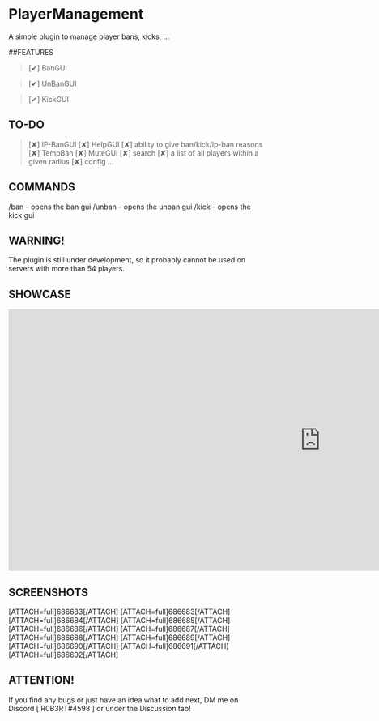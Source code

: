 # PlayerManagement
A simple plugin to manage player bans, kicks, ...

##FEATURES

> [✔] BanGUI

> [✔] UnBanGUI

> [✔] KickGUI

## TO-DO

> [✘] IP-BanGUI
> [✘] HelpGUI
> [✘] ability to give ban/kick/ip-ban reasons
> [✘] TempBan
> [✘] MuteGUI
> [✘] search
> [✘] a list of all players within a given radius
> [✘] config
> ...

## COMMANDS

/ban - opens the ban gui
/unban - opens the unban gui
/kick - opens the kick gui

## WARNING!

The plugin is still under development, so it probably cannot be used on servers with more than 54 players.

## SHOWCASE

<iframe width="1231" height="517" src="https://www.youtube.com/embed/j2V4qilExNU" title="YouTube video player" frameborder="0" allow="accelerometer; autoplay; clipboard-write; encrypted-media; gyroscope; picture-in-picture" allowfullscreen></iframe>

## SCREENSHOTS

[ATTACH=full]686683[/ATTACH] [ATTACH=full]686683[/ATTACH] [ATTACH=full]686684[/ATTACH] [ATTACH=full]686685[/ATTACH] [ATTACH=full]686686[/ATTACH] [ATTACH=full]686687[/ATTACH] [ATTACH=full]686688[/ATTACH] [ATTACH=full]686689[/ATTACH] [ATTACH=full]686690[/ATTACH] [ATTACH=full]686691[/ATTACH] [ATTACH=full]686692[/ATTACH]

## ATTENTION!

If you find any bugs or just have an idea what to add next, DM me on Discord [ R0B3RT#4598 ] or under the Discussion tab!
